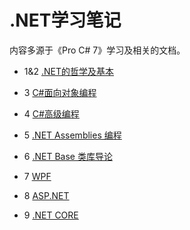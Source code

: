 # .NET学习笔记
内容多源于《Pro C# 7》学习及相关的文档。

- 1&2 [.NET的哲学及基本](02Core%20C%23%20Programing.md)

- 3 [C#面向对象编程](03Object-Oriented%20Programming%20with%20C%23.md)

- 4 [C#高级编程](04Advanced%20C%23%20Programming.md)

- 5 [.NET Assemblies 编程](05Programming%20with%20.NET%20Assemblies.md)

- 6 [.NET Base 类库导论](06Introducing%20the%20.NET%20Base%20Class%20Libraries.md)

- 7 [WPF](07Windows%20Presentation%20Foundation.md)

- 8 [ASP.NET](08ASP.NET.md)

- 9 [ .NET CORE](09.NET%20CORE.md)



























